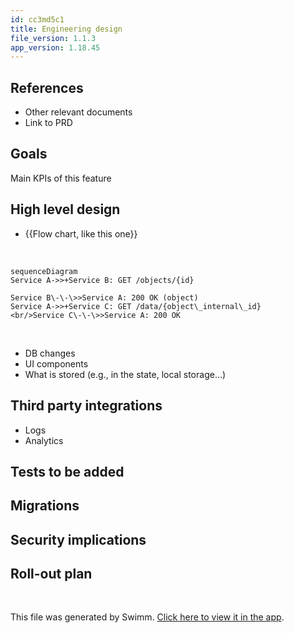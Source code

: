 ```yaml
---
id: cc3md5c1
title: Engineering design
file_version: 1.1.3
app_version: 1.18.45
---
```


## References
* Other relevant documents
* Link to PRD

## Goals

Main KPIs of this feature

## High level design
* {{Flow chart, like this one}}

<br/>

<!--MERMAID {width:100}-->
```mermaid
sequenceDiagram
Service A->>+Service B: GET /objects/{id}

Service B\-\-\>>Service A: 200 OK (object)
Service A->>+Service C: GET /data/{object\_internal\_id}
<br/>Service C\-\-\>>Service A: 200 OK
```
<!--MCONTENT {content: "sequenceDiagram<br/>\nService A->>+Service B: GET /objects/{id}\n\nService B\\-\\-\\>>Service A: 200 OK (object)<br/>\nService A->>+Service C: GET /data/{object\\_internal\\_id}<br/>\n<br/>Service C\\-\\-\\>>Service A: 200 OK<br/>"} --->

<br/>


* DB changes
* UI components
* What is stored (e.g., in the state, local storage...)

## Third party integrations
* Logs
* Analytics

## Tests to be added


## Migrations

## Security implications

## Roll-out plan


<br/>

This file was generated by Swimm. [Click here to view it in the app](https://app.swimm.io/repos/Z2l0aHViJTNBJTNBbXJha2N3LnRrJTNBJTNBbXJha2N3/docs/cc3md5c1).
